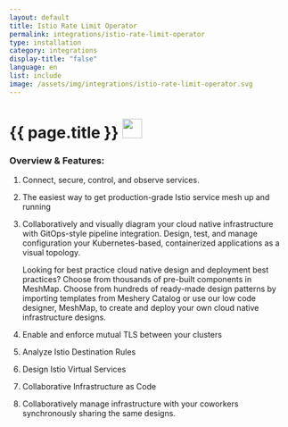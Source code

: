 ```yaml
---
layout: default
title: Istio Rate Limit Operator
permalink: integrations/istio-rate-limit-operator
type: installation
category: integrations
display-title: "false"
language: en
list: include
image: /assets/img/integrations/istio-rate-limit-operator.svg
---
```


<h1>{{ page.title }} <img src="{{ page.image }}" style="width: 35px; height: 35px;" /></h1>


<!-- This needs replaced with the Category property, not the sub-category.
 #### Category: istio-ratelimit-operator -->

### Overview & Features:
1. Connect, secure, control, and observe services.

2. The easiest way to get production-grade Istio service mesh up and running

4. 
    Collaboratively and visually diagram your cloud native infrastructure with GitOps-style pipeline integration. Design, test, and manage configuration your Kubernetes-based, containerized applications as a visual topology.



    Looking for best practice cloud native design and deployment best practices? Choose from thousands of pre-built components in MeshMap. Choose from hundreds of ready-made design patterns by importing templates from Meshery Catalog or use our low code designer, MeshMap, to create and deploy your own cloud native infrastructure designs.



5. Enable and enforce mutual TLS between your clusters

6. Analyze Istio Destination Rules

7. Design Istio Virtual Services

8. Collaborative Infrastructure as Code

9. Collaboratively manage infrastructure with your coworkers synchronously sharing the same designs.

